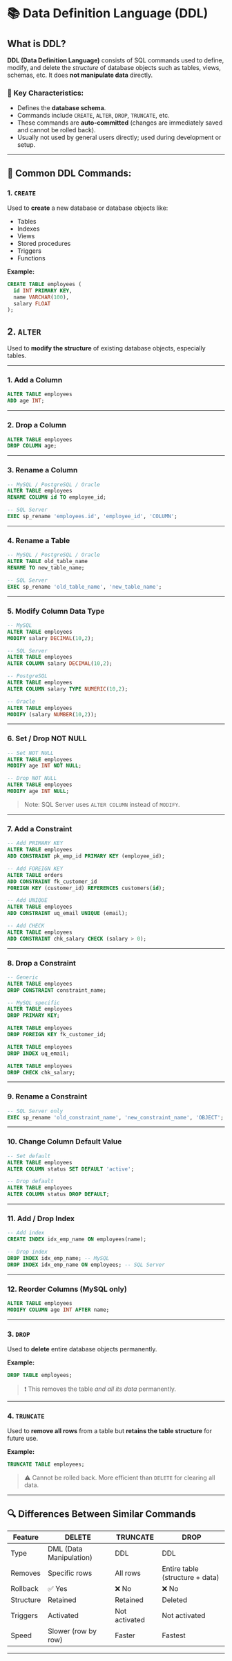 
# 📚 Data Definition Language (DDL)

## What is DDL?

**DDL (Data Definition Language)** consists of SQL commands used to define, modify, and delete the *structure* of database objects such as tables, views, schemas, etc. It does **not manipulate data** directly.

### 📝 Key Characteristics:
- Defines the **database schema**.
- Commands include `CREATE`, `ALTER`, `DROP`, `TRUNCATE`, etc.
- These commands are **auto-committed** (changes are immediately saved and cannot be rolled back).
- Usually not used by general users directly; used during development or setup.

---

## 🔧 Common DDL Commands:

### 1. `CREATE`
Used to **create** a new database or database objects like:
- Tables
- Indexes
- Views
- Stored procedures
- Triggers
- Functions

**Example:**
```sql
CREATE TABLE employees (
  id INT PRIMARY KEY,
  name VARCHAR(100),
  salary FLOAT
);

```

## 2. `ALTER`

Used to **modify the structure** of existing database objects, especially tables.

---

### **1. Add a Column**

```sql
ALTER TABLE employees 
ADD age INT;
```

---

### **2. Drop a Column**

```sql
ALTER TABLE employees
DROP COLUMN age;
```

---

### **3. Rename a Column**

```sql
-- MySQL / PostgreSQL / Oracle
ALTER TABLE employees
RENAME COLUMN id TO employee_id;

-- SQL Server
EXEC sp_rename 'employees.id', 'employee_id', 'COLUMN';
```

---

### **4. Rename a Table**

```sql
-- MySQL / PostgreSQL / Oracle
ALTER TABLE old_table_name
RENAME TO new_table_name;

-- SQL Server
EXEC sp_rename 'old_table_name', 'new_table_name';
```

---

### **5. Modify Column Data Type**

```sql
-- MySQL
ALTER TABLE employees
MODIFY salary DECIMAL(10,2);

-- SQL Server
ALTER TABLE employees
ALTER COLUMN salary DECIMAL(10,2);

-- PostgreSQL
ALTER TABLE employees
ALTER COLUMN salary TYPE NUMERIC(10,2);

-- Oracle
ALTER TABLE employees
MODIFY (salary NUMBER(10,2));
```

---

### **6. Set / Drop NOT NULL**

```sql
-- Set NOT NULL
ALTER TABLE employees
MODIFY age INT NOT NULL;

-- Drop NOT NULL
ALTER TABLE employees
MODIFY age INT NULL;
```

> Note: SQL Server uses `ALTER COLUMN` instead of `MODIFY`.

---

### **7. Add a Constraint**

```sql
-- Add PRIMARY KEY
ALTER TABLE employees
ADD CONSTRAINT pk_emp_id PRIMARY KEY (employee_id);

-- Add FOREIGN KEY
ALTER TABLE orders
ADD CONSTRAINT fk_customer_id
FOREIGN KEY (customer_id) REFERENCES customers(id);

-- Add UNIQUE
ALTER TABLE employees
ADD CONSTRAINT uq_email UNIQUE (email);

-- Add CHECK
ALTER TABLE employees
ADD CONSTRAINT chk_salary CHECK (salary > 0);
```

---

### **8. Drop a Constraint**

```sql
-- Generic
ALTER TABLE employees
DROP CONSTRAINT constraint_name;

-- MySQL specific
ALTER TABLE employees
DROP PRIMARY KEY;

ALTER TABLE employees
DROP FOREIGN KEY fk_customer_id;

ALTER TABLE employees
DROP INDEX uq_email;

ALTER TABLE employees
DROP CHECK chk_salary;
```

---

### **9. Rename a Constraint**

```sql
-- SQL Server only
EXEC sp_rename 'old_constraint_name', 'new_constraint_name', 'OBJECT';
```

---

### **10. Change Column Default Value**

```sql
-- Set default
ALTER TABLE employees
ALTER COLUMN status SET DEFAULT 'active';

-- Drop default
ALTER TABLE employees
ALTER COLUMN status DROP DEFAULT;
```

---

### **11. Add / Drop Index**

```sql
-- Add index
CREATE INDEX idx_emp_name ON employees(name);

-- Drop index
DROP INDEX idx_emp_name; -- MySQL
DROP INDEX idx_emp_name ON employees; -- SQL Server
```

---

### **12. Reorder Columns (MySQL only)**

```sql
ALTER TABLE employees
MODIFY COLUMN age INT AFTER name;
```
---

### 3. `DROP`
Used to **delete** entire database objects permanently.

**Example:**
```sql
DROP TABLE employees;
```

> ❗ This removes the table *and all its data* permanently.

---

### 4. `TRUNCATE`
Used to **remove all rows** from a table but **retains the table structure** for future use.

**Example:**
```sql
TRUNCATE TABLE employees;
```

> ⚠️ Cannot be rolled back. More efficient than `DELETE` for clearing all data.

---

## 🔍 Differences Between Similar Commands

| Feature         | DELETE                   | TRUNCATE                     | DROP                         |
|----------------|---------------------------|-------------------------------|------------------------------|
| Type           | DML (Data Manipulation)   | DDL                          | DDL                          |
| Removes        | Specific rows             | All rows                     | Entire table (structure + data) |
| Rollback       | ✅ Yes                    | ❌ No                         | ❌ No                        |
| Structure      | Retained                  | Retained                     | Deleted                      |
| Triggers       | Activated                 | Not activated                | Not activated                |
| Speed          | Slower (row by row)       | Faster                       | Fastest                      |

---
